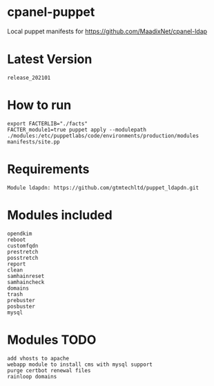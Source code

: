# cpanel-puppet
Local puppet manifests for https://github.com/MaadixNet/cpanel-ldap

# Latest Version
    release_202101

# How to run

    export FACTERLIB="./facts"
    FACTER_module1=true puppet apply --modulepath ./modules:/etc/puppetlabs/code/environments/production/modules manifests/site.pp

# Requirements

    Module ldapdn: https://github.com/gtmtechltd/puppet_ldapdn.git

# Modules included

    opendkim
    reboot
    customfqdn
    prestretch
    posstretch
    report
    clean
    samhainreset
    samhaincheck
    domains
    trash
    prebuster
    posbuster
    mysql

# Modules TODO

    add vhosts to apache
    webapp module to install cms with mysql support
    purge certbot renewal files
    rainloop domains

